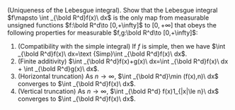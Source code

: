 (Uniqueness of the Lebesgue integral). Show that the
Lebesgue integral $f\mapsto \int _{\bold R^d}f(x)\ dx$ is the only map from measurable unsigned functions $f:\bold R^d\to [0,+\infty]$ to $[0,+\infty]$ that obeys the following properties for measurable $f,g:\bold R^d\to [0,+\infty]$:
1. (Compatibility with the simple integral) If $f$ is simple, then we have $\int _{\bold R^d}f(x)\ dx=\text {Simp}\int _{\bold R^d}f(x)\ dx$.
2. (Finite additivity) $\int _{\bold R^d}f(x)+g(x)\ dx=\int _{\bold R^d}f(x)\ dx + \int _{\bold R^d}g(x)\ dx$.
3. (Horizontal truncation) As $n\to\infty$, $\int _{\bold R^d}\min (f(x),n)\ dx$ converges to $\int _{\bold R^d}f(x)\ dx$.
4. (Vertical truncation) As $n\to\infty$, $\int _{\bold R^d} f(x)1_{|x|\le n}\ dx$ converges to $\int _{\bold R^d}f(x)\ dx$.